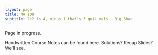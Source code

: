 ```yaml
---
layout: page
title: MA 109
subtitle: 2+2 is 4, minus 1 that's 3 quik mafs. ~Big Shaq
---
```


Page in progress.

Handwritten Course Notes can be found here.
Solutions?
Recap Slides?
We'll see.